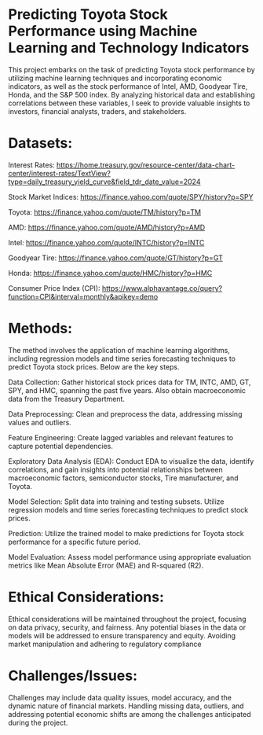 # Predicting Toyota Stock Performance using Machine Learning and Technology Indicators
This project embarks on the task of predicting Toyota stock performance by utilizing machine learning techniques and incorporating economic indicators, as well as the stock performance of Intel, AMD, Goodyear Tire, Honda, and the S&P 500 index. By analyzing historical data and establishing correlations between these variables, I seek to provide valuable insights to investors, financial analysts, traders, and stakeholders.

# Datasets:
Interest Rates: https://home.treasury.gov/resource-center/data-chart-center/interest-rates/TextView?type=daily_treasury_yield_curve&field_tdr_date_value=2024

Stock Market Indices: https://finance.yahoo.com/quote/SPY/history?p=SPY

Toyota: https://finance.yahoo.com/quote/TM/history?p=TM

AMD: https://finance.yahoo.com/quote/AMD/history?p=AMD

Intel: https://finance.yahoo.com/quote/INTC/history?p=INTC

Goodyear Tire: https://finance.yahoo.com/quote/GT/history?p=GT

Honda: https://finance.yahoo.com/quote/HMC/history?p=HMC

Consumer Price Index (CPI): https://www.alphavantage.co/query?function=CPI&interval=monthly&apikey=demo 

# Methods:
The method involves the application of machine learning algorithms, including regression models and time series forecasting techniques to predict Toyota stock prices. Below are the key steps.

Data Collection: Gather historical stock prices data for TM, INTC, AMD, GT, SPY, and HMC, spanning the past five years. Also obtain macroeconomic data from the Treasury Department.

Data Preprocessing: Clean and preprocess the data, addressing missing values and outliers.

Feature Engineering: Create lagged variables and relevant features to capture potential dependencies.

Exploratory Data Analysis (EDA): Conduct EDA to visualize the data, identify correlations, and gain insights into potential relationships between macroeconomic factors, semiconductor stocks, Tire manufacturer, and Toyota.

Model Selection: Split data into training and testing subsets. Utilize regression models and time series forecasting techniques to predict stock prices.

Prediction: Utilize the trained model to make predictions for Toyota stock performance for a specific future period.

Model Evaluation: Assess model performance using appropriate evaluation metrics like Mean Absolute Error (MAE) and R-squared (R2).

# Ethical Considerations:

Ethical considerations will be maintained throughout the project, focusing on data privacy, security, and fairness. Any potential biases in the data or models will be addressed to ensure transparency and equity. Avoiding market manipulation and adhering to regulatory compliance

# Challenges/Issues:

Challenges may include data quality issues, model accuracy, and the dynamic nature of financial markets. Handling missing data, outliers, and addressing potential economic shifts are among the challenges anticipated during the project.
